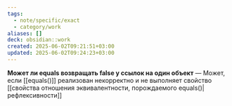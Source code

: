 ```yaml
---
tags:
  - note/specific/exact
  - category/work
aliases: []
deck: obsidian::work
created: 2025-06-02T09:21:51+03:00
updated: 2025-06-02T09:24:23+03:00
---
```


**Может ли equals возвращать false у ссылок на один объект**
—
Может, если [[equals()]] реализован некорректно и не выполняет свойство [[свойства отношения эквивалентности, порождаемого equals()|рефлексивности]]
